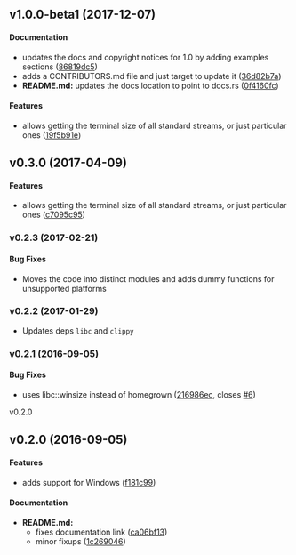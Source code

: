 <a name="v1.0.0-beta1"></a>
## v1.0.0-beta1 (2017-12-07)


#### Documentation

*   updates the docs and copyright notices for 1.0 by adding examples sections ([86819dc5](https://github.com/kbknapp/term_size-rs/commit/86819dc5f1f80f3d9172bf3fa70781294762252e))
*   adds a CONTRIBUTORS.md file and just target to update it ([36d82b7a](https://github.com/kbknapp/term_size-rs/commit/36d82b7a094e02eb76d26bb987a53ac85f3dc407))
* **README.md:**  updates the docs location to point to docs.rs ([0f4160fc](https://github.com/kbknapp/term_size-rs/commit/0f4160fc37c2311ff2e02f97cb252b2d09a87629))

#### Features

*   allows getting the terminal size of all standard streams, or just particular ones ([19f5b91e](https://github.com/kbknapp/term_size-rs/commit/19f5b91eed0b6486983b80fe713ad18e34afb70a))


<a name="v0.3.0"></a>
## v0.3.0 (2017-04-09)


#### Features

*   allows getting the terminal size of all standard streams, or just particular ones ([c7095c95](https://github.com/kbknapp/term_size-rs/commit/c7095c95d633e0a36ea78434bc83349a9711a187))



<a name="v0.2.3"></a>
### v0.2.3 (2017-02-21)

#### Bug Fixes

* Moves the code into distinct modules and adds dummy functions for unsupported platforms


<a name="v0.2.2"></a>
### v0.2.2 (2017-01-29)

* Updates deps `libc` and `clippy`

<a name="v0.2.1"></a>
### v0.2.1 (2016-09-05)


#### Bug Fixes

*   uses libc::winsize instead of homegrown ([216986ec](https://github.com/kbknapp/term_size-rs/commit/216986ecdbe528523953a1cde4cf6c329a0f4fbc), closes [#6](https://github.com/kbknapp/term_size-rs/issues/6))




<a name="v0.2.0">v0.2.0</a>
## v0.2.0 (2016-09-05)

#### Features

* adds support for Windows ([f181c99](https://github.com/kbknapp/term_size-rs/commit/f181c99c0c306b711952a2a4053df904e851413f))

#### Documentation

* **README.md:**
  *  fixes documentation link ([ca06bf13](https://github.com/kbknapp/term_size-rs/commit/ca06bf132948559032853addd9aa0af022a126e9))
  *  minor fixups ([1c269046](https://github.com/kbknapp/term_size-rs/commit/1c2690462b1b1db58d46395c6f1cf098dd769e18))


